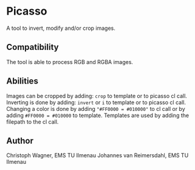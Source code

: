 # Picasso
A tool to invert, modify and/or crop images.

## Compatibility
The tool is able to process RGB and RGBA images.

## Abilities
Images can be cropped by adding: `crop` to template or to picasso cl call.
Inverting is done by adding: `invert` or `i` to template or to picasso cl call.
Changing a color is done by adding `"#FF0000 = #010000"` to cl call or by adding `#FF0000 = #010000` to template.
Templates are used by adding the filepath to the cl call.

## Author
Christoph Wagner, EMS TU Ilmenau
Johannes van Reimersdahl, EMS TU Ilmenau
